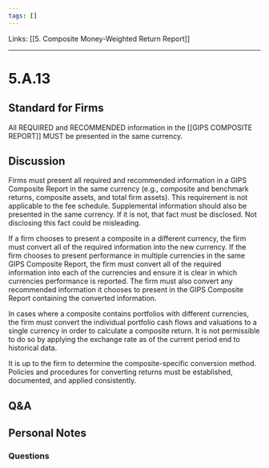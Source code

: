 ```yaml
---
tags: []
---
```

Links: [[5. Composite Money-Weighted Return Report]]
___
# 5.A.13
## Standard for Firms
All REQUIRED and RECOMMENDED information in the [[GIPS COMPOSITE REPORT]] MUST be presented in the same currency.
## Discussion
Firms must present all required and recommended information in a GIPS Composite Report in the same currency (e.g., composite and benchmark returns, composite assets, and total firm assets). This requirement is not applicable to the fee schedule. Supplemental information should also be presented in the same currency. If it is not, that fact must be disclosed. Not disclosing this fact could be misleading.

If a firm chooses to present a composite in a different currency, the firm must convert all of the required information into the new currency. If the firm chooses to present performance in multiple currencies in the same GIPS Composite Report, the firm must convert all of the required information into each of the currencies and ensure it is clear in which currencies performance is reported. The firm must also convert any recommended information it chooses to present in the GIPS Composite Report containing the converted information.

In cases where a composite contains portfolios with different currencies, the firm must convert the individual portfolio cash flows and valuations to a single currency in order to calculate a composite return. It is not permissible to do so by applying the exchange rate as of the current period end to historical data.

It is up to the firm to determine the composite-specific conversion method. Policies and procedures for converting returns must be established, documented, and applied consistently.
## Q&A

## Personal Notes

### Questions